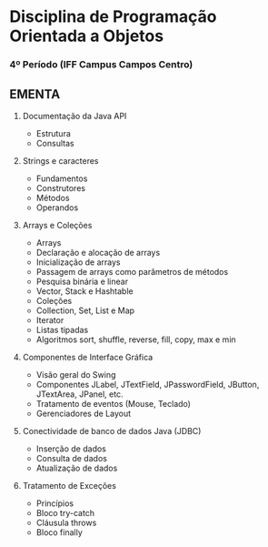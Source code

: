 # Disciplina de Programação Orientada a Objetos
### 4º Período (IFF Campus Campos Centro)

## EMENTA
1) Documentação da Java API
    * Estrutura
    * Consultas
  
2) Strings e caracteres
    * Fundamentos
    * Construtores
    * Métodos
    * Operandos
  
3) Arrays e Coleções
    * Arrays
    * Declaração e alocação de arrays
    * Inicialização de arrays
    * Passagem de arrays como parâmetros de métodos
    * Pesquisa binária e linear
    * Vector, Stack e Hashtable
    * Coleções
    * Collection, Set, List e Map
    * Iterator
    * Listas tipadas
    * Algoritmos sort, shuffle, reverse, fill, copy, max e min
  
4) Componentes de Interface Gráfica
    * Visão geral do Swing
    * Componentes JLabel, JTextField, JPasswordField, JButton, JTextArea, JPanel, etc.
    * Tratamento de eventos (Mouse, Teclado)
    * Gerenciadores de Layout
  
5) Conectividade de banco de dados Java (JDBC)
    * Inserção de dados
    * Consulta de dados
    * Atualização de dados
  
6) Tratamento de Exceções
    * Princípios
    * Bloco try-catch
    * Cláusula throws
    * Bloco finally
  
